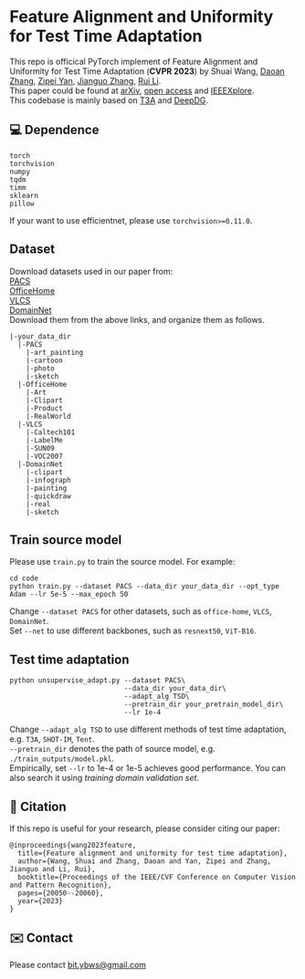# Feature Alignment and Uniformity for Test Time Adaptation
This repo is officical PyTorch implement of Feature Alignment and Uniformity for Test Time Adaptation (**CVPR 2023**) by Shuai Wang, [Daoan Zhang](https://dwan.ch/), [Zipei Yan](https://yanzipei.github.io/), [Jianguo Zhang](https://scholar.google.com/citations?user=ypSmZtIAAAAJ&hl=en), [Rui Li](https://scholar.google.com/citations?user=zTByNnsAAAAJ&hl=en&oi=ao).  
This paper could be found at [arXiv](https://arxiv.org/abs/2303.10902), [open access](https://openaccess.thecvf.com/content/CVPR2023/html/Wang_Feature_Alignment_and_Uniformity_for_Test_Time_Adaptation_CVPR_2023_paper.html) and [IEEEXplore](https://ieeexplore.ieee.org/document/10203978).  
This codebase is mainly based on [T3A](https://github.com/matsuolab/T3A) and [DeepDG](https://github.com/jindongwang/transferlearning/tree/master/code/DeepDG).  
## 💻 Dependence 
```
torch
torchvision
numpy
tqdm
timm
sklearn
pillow
```
If your want to use efficientnet, please use `torchvision>=0.11.0`.
## Dataset
Download datasets used in our paper from:  
[PACS](https://drive.google.com/uc?id=1JFr8f805nMUelQWWmfnJR3y4_SYoN5Pd)  
[OfficeHome](https://drive.google.com/uc?id=1uY0pj7oFsjMxRwaD3Sxy0jgel0fsYXLC)  
[VLCS](https://drive.google.com/uc?id=1skwblH1_okBwxWxmRsp9_qi15hyPpxg8)  
[DomainNet](http://ai.bu.edu/M3SDA/)  
Download them from the above links, and organize them as follows.  
```
|-your_data_dir
  |-PACS
    |-art_painting
    |-cartoon
    |-photo
    |-sketch
  |-OfficeHome
    |-Art
    |-Clipart
    |-Product
    |-RealWorld
  |-VLCS
    |-Caltech101
    |-LabelMe
    |-SUN09
    |-VOC2007
  |-DomainNet
    |-clipart
    |-infograph
    |-painting
    |-quickdraw
    |-real
    |-sketch
```
## Train source model
Please use `train.py` to train the source model. For example:
```
cd code
python train.py --dataset PACS --data_dir your_data_dir --opt_type Adam --lr 5e-5 --max_epoch 50
```
Change `--dataset PACS` for other datasets, such as `office-home`, `VLCS`, `DomainNet`.  
Set `--net` to use different backbones, such as `resnext50`, `ViT-B16`.
## Test time adaptation
```
python unsupervise_adapt.py --dataset PACS\
                            --data_dir your_data_dir\
                            --adapt_alg TSD\ 
                            --pretrain_dir your_pretrain_model_dir\
                            --lr 1e-4
```
Change `--adapt_alg TSD` to use different methods of test time adaptation, e.g. `T3A`, `SHOT-IM`, `Tent`.  
`--pretrain_dir` denotes the path of source model, e.g. `./train_outputs/model.pkl`.  
Empirically, set `--lr` to 1e-4 or 1e-5 achieves good performance.
You can also search it using _training domain validation set_.
## 📝 Citation
If this repo is useful for your research, please consider citing our paper:
```
@inproceedings{wang2023feature,
  title={Feature alignment and uniformity for test time adaptation},
  author={Wang, Shuai and Zhang, Daoan and Yan, Zipei and Zhang, Jianguo and Li, Rui},
  booktitle={Proceedings of the IEEE/CVF Conference on Computer Vision and Pattern Recognition},
  pages={20050--20060},
  year={2023}
}
```
## ✉️ Contact
Please contact bit.ybws@gmail.com

